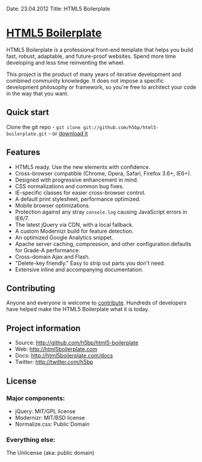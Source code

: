 Date: 23.04.2012
Title: HTML5 Boilerplate

# [HTML5 Boilerplate](http://html5boilerplate.com)

HTML5 Boilerplate is a professional front-end template that helps you build fast, robust, adaptable, and future-proof websites. Spend more time developing and less time reinventing the wheel.

This project is the product of many years of iterative development and combined community knowledge. It does not impose a specific development philosophy or framework, so you're free to architect your code in the way that you want.


## Quick start

Clone the git repo - `git clone git://github.com/h5bp/html5-boilerplate.git` - or [download it](https://github.com/h5bp/html5-boilerplate/zipball/master)


## Features

* HTML5 ready. Use the new elements with confidence.
* Cross-browser compatible (Chrome, Opera, Safari, Firefox 3.6+, IE6+).
* Designed with progressive enhancement in mind.
* CSS normalizations and common bug fixes.
* IE-specific classes for easier cross-browser control.
* A default print stylesheet, performance optimized.
* Mobile browser optimizations.
* Protection against any stray `console.log` causing JavaScript errors in IE6/7.
* The latest jQuery via CDN, with a local fallback.
* A custom Modernizr build for feature detection.
* An optimized Google Analytics snippet.
* Apache server caching, compression, and other configuration defaults for Grade-A performance.
* Cross-domain Ajax and Flash.
* "Delete-key friendly." Easy to strip out parts you don't need.
* Extensive inline and accompanying documentation.


## Contributing

Anyone and everyone is welcome to [contribute](https://github.com/h5bp/html5-boilerplate/wiki/contribute). Hundreds of developers have helped make the HTML5 Boilerplate what it is today.


## Project information

* Source: http://github.com/h5bp/html5-boilerplate
* Web: http://html5boilerplate.com
* Docs: http://html5boilerplate.com/docs
* Twitter: http://twitter.com/h5bp


## License

### Major components:

* jQuery: MIT/GPL license
* Modernizr: MIT/BSD license
* Normalize.css: Public Domain

### Everything else:

The Unlicense (aka: public domain)
